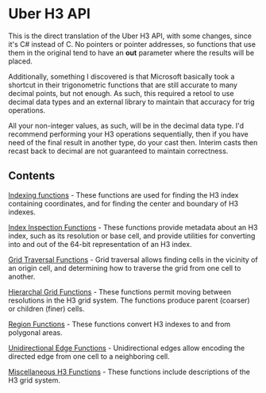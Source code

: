 # Uber H3 API

This is the direct translation of the Uber H3 API, with some changes,
since it's C# instead of C.  No pointers or pointer addresses, so
functions that use them in the original tend to have an **out** parameter
where the results will be placed.

Additionally, something I discovered is that Microsoft basically took a
shortcut in their trigonometric functions that are still accurate to many
decimal points, but not enough.  As such, this required a retool to use
decimal data types and an external library to maintain that accuracy for
trig operations.

All your non-integer values, as such, will be in the decimal data type.
I'd recommend performing your H3 operations sequentially, then if you have
need of the final result in another type, do your cast then.  Interim casts
then recast back to decimal are not guaranteed to maintain correctness.

## Contents
[Indexing functions](Uber-Api-Indexing.md) - These functions are used for
finding the H3 index containing coordinates, and for finding the center
and boundary of H3 indexes.

[Index Inspection Functions](Uber-Api-Index-Inspection.md) - These
functions provide metadata about an H3 index, such as its resolution or
base cell, and provide utilities for converting into and out of the 64-bit
representation of an H3 index.

[Grid Traversal Functions](Uber-Api-Grid-Traversal.md) - Grid traversal
allows finding cells in the vicinity of an origin cell, and determining
how to traverse the grid from one cell to another.

[Hierarchal Grid Functions](Uber-Api-Hierarchical-Grid.md) - These
functions permit moving between resolutions in the H3 grid system. The
functions produce parent (coarser) or children (finer) cells.

[Region Functions](Uber-Api-Region.md) - These functions convert H3
indexes to and from polygonal areas.

[Unidirectional Edge Functions](Uber-Api-Unidirectional-Edge.md) -
Unidirectional edges allow encoding the directed edge from one cell
to a neighboring cell.

[Miscellaneous H3 Functions](Uber-Api-Miscellaneous-H3.md) - These
functions include descriptions of the H3 grid system.
